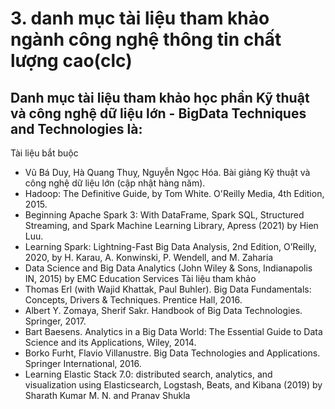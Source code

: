 # 3. danh mục tài liệu tham khảo ngành công nghệ thông tin chất lượng cao(clc)
## Danh mục tài liệu tham khảo học phần Kỹ thuật và công nghệ dữ liệu lớn - BigData Techniques and Technologies là:
Tài liệu bắt buộc
- Vũ Bá Duy, Hà Quang Thuỵ, Nguyễn Ngọc Hóa. Bài giảng Kỹ thuật và công nghệ dữ liệu lớn (cập nhật hàng năm).
- Hadoop: The Definitive Guide, by Tom White. O'Reilly Media, 4th Edition, 2015.
- Beginning Apache Spark 3: With DataFrame, Spark SQL, Structured Streaming, and Spark Machine Learning Library, Apress (2021) by Hien Luu.
- Learning Spark: Lightning-Fast Big Data Analysis, 2nd Edition, O’Reilly, 2020, by H. Karau, A. Konwinski, P. Wendell, and M. Zaharia
- Data Science and Big Data Analytics (John Wiley & Sons, Indianapolis IN, 2015) by EMC Education Services
Tài liệu tham khảo
- Thomas Erl (with Wajid Khattak, Paul Buhler). Big Data Fundamentals: Concepts, Drivers & Techniques. Prentice Hall, 2016.
- Albert Y. Zomaya, Sherif Sakr. Handbook of Big Data Technologies. Springer, 2017.
- Bart Baesens. Analytics in a Big Data World: The Essential Guide to Data Science and its Applications, Wiley, 2014.
- Borko Furht, Flavio Villanustre. Big Data Technologies and Applications. Springer International, 2016.
- Learning Elastic Stack 7.0: distributed search, analytics, and visualization using Elasticsearch, Logstash, Beats, and Kibana (2019) by Sharath Kumar M. N. and Pranav Shukla
